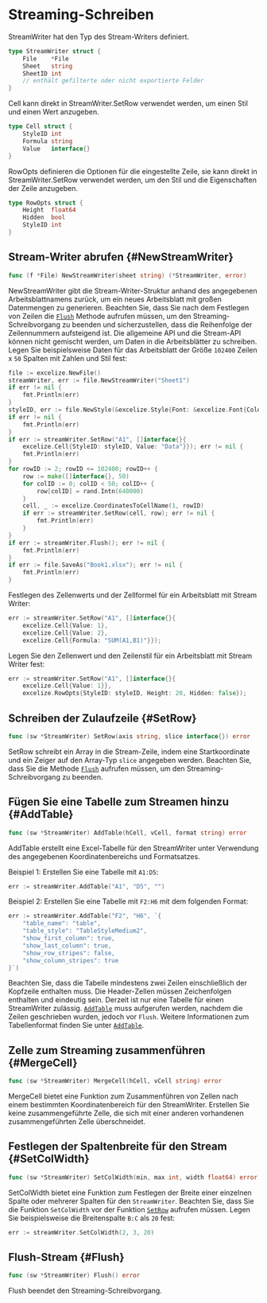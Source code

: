 # Streaming-Schreiben

StreamWriter hat den Typ des Stream-Writers definiert.

```go
type StreamWriter struct {
    File    *File
    Sheet   string
    SheetID int
    // enthält gefilterte oder nicht exportierte Felder
}
```

Cell kann direkt in StreamWriter.SetRow verwendet werden, um einen Stil und einen Wert anzugeben.

```go
type Cell struct {
    StyleID int
    Formula string
    Value   interface{}
}
```

RowOpts definieren die Optionen für die eingestellte Zeile, sie kann direkt in StreamWriter.SetRow verwendet werden, um den Stil und die Eigenschaften der Zeile anzugeben.

```go
type RowOpts struct {
    Height  float64
    Hidden  bool
    StyleID int
}
```

## Stream-Writer abrufen {#NewStreamWriter}

```go
func (f *File) NewStreamWriter(sheet string) (*StreamWriter, error)
```

NewStreamWriter gibt die Stream-Writer-Struktur anhand des angegebenen Arbeitsblattnamens zurück, um ein neues Arbeitsblatt mit großen Datenmengen zu generieren. Beachten Sie, dass Sie nach dem Festlegen von Zeilen die [`Flush`](stream.md#Flush) Methode aufrufen müssen, um den Streaming-Schreibvorgang zu beenden und sicherzustellen, dass die Reihenfolge der Zeilennummern aufsteigend ist. Die allgemeine API und die Stream-API können nicht gemischt werden, um Daten in die Arbeitsblätter zu schreiben. Legen Sie beispielsweise Daten für das Arbeitsblatt der Größe `102400` Zeilen x `50` Spalten mit Zahlen und Stil fest:

```go
file := excelize.NewFile()
streamWriter, err := file.NewStreamWriter("Sheet1")
if err != nil {
    fmt.Println(err)
}
styleID, err := file.NewStyle(&excelize.Style{Font: &excelize.Font{Color: "#777777"}})
if err != nil {
    fmt.Println(err)
}
if err := streamWriter.SetRow("A1", []interface{}{
    excelize.Cell{StyleID: styleID, Value: "Data"}}); err != nil {
    fmt.Println(err)
}
for rowID := 2; rowID <= 102400; rowID++ {
    row := make([]interface{}, 50)
    for colID := 0; colID < 50; colID++ {
        row[colID] = rand.Intn(640000)
    }
    cell, _ := excelize.CoordinatesToCellName(1, rowID)
    if err := streamWriter.SetRow(cell, row); err != nil {
        fmt.Println(err)
    }
}
if err := streamWriter.Flush(); err != nil {
    fmt.Println(err)
}
if err := file.SaveAs("Book1.xlsx"); err != nil {
    fmt.Println(err)
}
```

Festlegen des Zellenwerts und der Zellformel für ein Arbeitsblatt mit Stream Writer:

```go
err := streamWriter.SetRow("A1", []interface{}{
    excelize.Cell{Value: 1},
    excelize.Cell{Value: 2},
    excelize.Cell{Formula: "SUM(A1,B1)"}});
```

Legen Sie den Zellenwert und den Zeilenstil für ein Arbeitsblatt mit Stream Writer fest:

```go
err := streamWriter.SetRow("A1", []interface{}{
    excelize.Cell{Value: 1}},
    excelize.RowOpts{StyleID: styleID, Height: 20, Hidden: false});
```

## Schreiben der Zulaufzeile {#SetRow}

```go
func (sw *StreamWriter) SetRow(axis string, slice interface{}) error
```

SetRow schreibt ein Array in die Stream-Zeile, indem eine Startkoordinate und ein Zeiger auf den Array-Typ `slice` angegeben werden. Beachten Sie, dass Sie die Methode [`Flush`](stream.md#Flush) aufrufen müssen, um den Streaming-Schreibvorgang zu beenden.

## Fügen Sie eine Tabelle zum Streamen hinzu {#AddTable}

```go
func (sw *StreamWriter) AddTable(hCell, vCell, format string) error
```

AddTable erstellt eine Excel-Tabelle für den StreamWriter unter Verwendung des angegebenen Koordinatenbereichs und Formatsatzes.

Beispiel 1: Erstellen Sie eine Tabelle mit `A1:D5`:

```go
err := streamWriter.AddTable("A1", "D5", "")
```

Beispiel 2: Erstellen Sie eine Tabelle mit `F2:H6` mit dem folgenden Format:

```go
err := streamWriter.AddTable("F2", "H6", `{
    "table_name": "table",
    "table_style": "TableStyleMedium2",
    "show_first_column": true,
    "show_last_column": true,
    "show_row_stripes": false,
    "show_column_stripes": true
}`)
```

Beachten Sie, dass die Tabelle mindestens zwei Zeilen einschließlich der Kopfzeile enthalten muss. Die Header-Zellen müssen Zeichenfolgen enthalten und eindeutig sein. Derzeit ist nur eine Tabelle für einen StreamWriter zulässig. [`AddTable`](stream.md#AddTable) muss aufgerufen werden, nachdem die Zeilen geschrieben wurden, jedoch vor `Flush`. Weitere Informationen zum Tabellenformat finden Sie unter [`AddTable`](utils.md#AddTable).

## Zelle zum Streaming zusammenführen {#MergeCell}

```go
func (sw *StreamWriter) MergeCell(hCell, vCell string) error
```

MergeCell bietet eine Funktion zum Zusammenführen von Zellen nach einem bestimmten Koordinatenbereich für den StreamWriter. Erstellen Sie keine zusammengeführte Zelle, die sich mit einer anderen vorhandenen zusammengeführten Zelle überschneidet.

## Festlegen der Spaltenbreite für den Stream {#SetColWidth}

```go
func (sw *StreamWriter) SetColWidth(min, max int, width float64) error
```

SetColWidth bietet eine Funktion zum Festlegen der Breite einer einzelnen Spalte oder mehrerer Spalten für den `StreamWriter`. Beachten Sie, dass Sie die Funktion `SetColWidth` vor der Funktion [`SetRow`](stream.md#SetRow) aufrufen müssen. Legen Sie beispielsweise die Breitenspalte `B:C` als `20` fest:

```go
err := streamWriter.SetColWidth(2, 3, 20)
```

## Flush-Stream {#Flush}

```go
func (sw *StreamWriter) Flush() error
```

Flush beendet den Streaming-Schreibvorgang.

